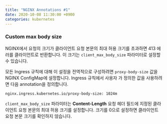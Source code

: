 ```yaml
---
title: "NGINX Annotations #1"
date: 2020-10-08 11:30:00 +0900
categories: kubernetes
---
```


### Custom max body size
NGINX에서 요청의 크기가 클라이언트 요청 본문의 최대 허용 크기를 초과하면 413 에러를 클라이언트로 반환합니다. 이 크기는 `client_max_body_size` 파라미터로 설정할 수 있습니다.

모든 Ingress 규칙에 대해 이 설정을 전역적으로 구성하려면 `proxy-body-size` 값을 NGINX ConfigMap에 설정합니다. Ingress 규칙에서 사용자 가 정의한 값을 사용하려면 다음 annotation을 정의합니다.
```
nginx.ingress.kubernetes.io/proxy-body-size: 1024m
```
`client_max_body_size` 파라미터는 **Content-Length** 요청 헤더 필드에 지정된 클라이언트 요청 본문의 최대 허용 크기를 설정합니다.
크기를 0으로 설정하면 클라이언트 요청 본문 크기를 확인하지 않습니다.

[kubernetes NGINX annotations]: https://kubernetes.github.io/ingress-nginx/user-guide/nginx-configuration/annotations/#custom-max-body-size
[NGINX client_max_body_size]: http://nginx.org/en/docs/http/ngx_http_core_module.html#client_max_body_size
